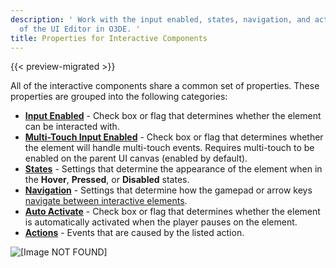 ```yaml
---
description: ' Work with the input enabled, states, navigation, and action properties
  of the UI Editor in O3DE. '
title: Properties for Interactive Components
---
```


{{< preview-migrated >}}

All of the interactive components share a common set of properties. These properties are grouped into the following categories:
+ [**Input Enabled**](/docs/user-guide/interactivity/user-interface/editor/components-interactive-properties-input.md) - Check box or flag that determines whether the element can be interacted with.
+ [**Multi\-Touch Input Enabled**](/docs/user-guide/interactivity/user-interface/editor/components-interactive-properties-multitouch-input.md) - Check box or flag that determines whether the element will handle multi\-touch events. Requires multi\-touch to be enabled on the parent UI canvas (enabled by default).
+ [**States**](/docs/user-guide/interactivity/user-interface/editor/components-interactive-properties-states.md) - Settings that determine the appearance of the element when in the **Hover**, **Pressed**, or **Disabled** states.
+ [**Navigation**](/docs/user-guide/interactivity/user-interface/editor/components-interactive-properties-navigation.md) - Settings that determine how the gamepad or arrow keys [navigate between interactive elements](/docs/user-guide/interactivity/user-interface/editor/components-firstfocus.md).
+ [**Auto Activate**](/docs/user-guide/interactivity/user-interface/editor/components-autoactivate.md) - Check box or flag that determines whether the element is automatically activated when the player pauses on the element.
+ [**Actions**](/docs/user-guide/interactivity/user-interface/editor/components-actions.md) - Events that are caused by the listed action.

![\[Image NOT FOUND\]](/images/user-guide/game_ui_editor/ui-editor-components-interactive-properties.png)
